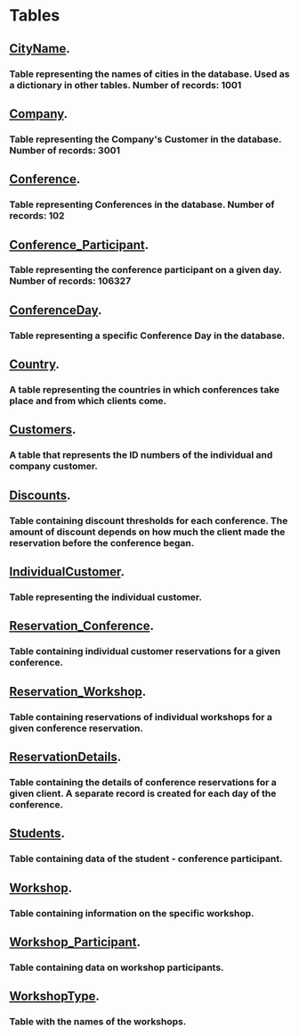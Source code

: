 # Tables

## [CityName](https://github.com/bielakarolina/Conference-management-system-Database-SQL/blob/master/Tables/CityName.sql).
### Table representing the names of cities in the database. Used as a dictionary in other tables. Number of records: 1001
## [Company](https://github.com/bielakarolina/Conference-management-system-Database-SQL/blob/master/Tables/Company.sql).
### Table representing the Company's Customer in the database. Number of records: 3001
## [Conference](https://github.com/bielakarolina/Conference-management-system-Database-SQL/blob/master/Tables/Conference.sql).
### Table representing Conferences in the database. Number of records: 102
## [Conference_Participant](https://github.com/bielakarolina/Conference-management-system-Database-SQL/blob/master/Tables/Conference_Participant.sql).
### Table representing the conference participant on a given day. Number of records: 106327
## [ConferenceDay](https://github.com/bielakarolina/Conference-management-system-Database-SQL/blob/master/Tables/ConferenceDay.sql).
### Table representing a specific Conference Day in the database.
## [Country](https://github.com/bielakarolina/Conference-management-system-Database-SQL/blob/master/Tables/Country.sql).
### A table representing the countries in which conferences take place and from which clients come.
## [Customers](https://github.com/bielakarolina/Conference-management-system-Database-SQL/blob/master/Tables/Customers.sql).
### A table that represents the ID numbers of the individual and company customer.
## [Discounts](https://github.com/bielakarolina/Conference-management-system-Database-SQL/blob/master/Tables/Discounts.sql).
### Table containing discount thresholds for each conference. The amount of discount depends on how much the client made the reservation before the conference began.
## [IndividualCustomer](https://github.com/bielakarolina/Conference-management-system-Database-SQL/blob/master/Tables/IndividualCustomer.sql).
### Table representing the individual customer.
## [Reservation_Conference](https://github.com/bielakarolina/Conference-management-system-Database-SQL/blob/master/Tables/Reservation_Conference.sql).
### Table containing individual customer reservations for a given conference.
## [Reservation_Workshop](https://github.com/bielakarolina/Conference-management-system-Database-SQL/blob/master/Tables/Reservation_Workshop.sql).
### Table containing reservations of individual workshops for a given conference reservation.
## [ReservationDetails](https://github.com/bielakarolina/Conference-management-system-Database-SQL/blob/master/Tables/ReservationDetails.sql).
### Table containing the details of conference reservations for a given client. A separate record is created for each day of the conference.
## [Students](https://github.com/bielakarolina/Conference-management-system-Database-SQL/blob/master/Tables/Students.sql).
### Table containing data of the student - conference participant.
## [Workshop](https://github.com/bielakarolina/Conference-management-system-Database-SQL/blob/master/Tables/Workshop.sql).
### Table containing information on the specific workshop.
## [Workshop_Participant](https://github.com/bielakarolina/Conference-management-system-Database-SQL/blob/master/Tables/Workshop_Participant.sql).
### Table containing data on workshop participants.
## [WorkshopType](https://github.com/bielakarolina/Conference-management-system-Database-SQL/blob/master/Tables/WorkshopType.sql).
### Table with the names of the workshops.
